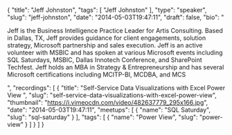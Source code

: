 {
  "title": "Jeff Johnston",
  "tags": [
    "Jeff Johnston"
  ],
  "type": "speaker",
  "slug": "jeff-johnston",
  "date": "2014-05-03T19:47:11",
  "draft": false,
  "bio": "<p>Jeff is the Business Intelligence Practice Leader for Artis Consulting. Based in Dallas, TX, Jeff provides guidance for client engagements, solution strategy, Microsoft partnership and sales execution. Jeff is an active volunteer with MSBIC and has spoken at various Microsoft events including SQL Saturdays, MSBIC, Dallas Innotech Conference, and SharePoint Techfest. Jeff holds an MBA in Strategy & Entrepreneurship and has several Microsoft certifications including MCITP-BI, MCDBA, and MCS</p>",
  "recordings": [
    {
      "title": "Self-Service Data Visualizations with Excel Power View ",
      "slug": "self-service-data-visualizations-with-excel-power-view",
      "thumbnail": "https://i.vimeocdn.com/video/482637779_295x166.jpg",
      "date": "2014-05-03T19:47:11",
      "meetups": [
        {
          "name": "SQL Saturday",
          "slug": "sql-saturday"
        }
      ],
      "tags": [
        {
          "name": "Power View",
          "slug": "power-view"
        }
      ]
    }
  ]
}